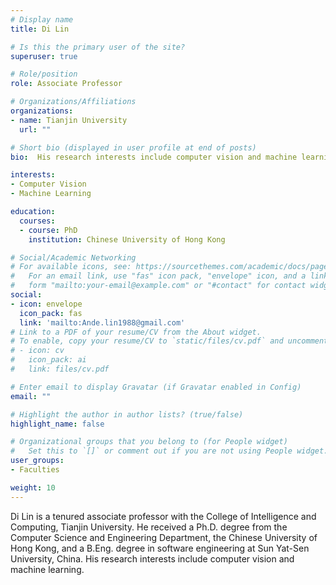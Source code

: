 ```yaml
---
# Display name
title: Di Lin

# Is this the primary user of the site?
superuser: true

# Role/position
role: Associate Professor

# Organizations/Affiliations
organizations:
- name: Tianjin University
  url: ""

# Short bio (displayed in user profile at end of posts)
bio:  His research interests include computer vision and machine learning.

interests:
- Computer Vision
- Machine Learning

education:
  courses:
  - course: PhD
    institution: Chinese University of Hong Kong

# Social/Academic Networking
# For available icons, see: https://sourcethemes.com/academic/docs/page-builder/#icons
#   For an email link, use "fas" icon pack, "envelope" icon, and a link in the
#   form "mailto:your-email@example.com" or "#contact" for contact widget.
social:
- icon: envelope
  icon_pack: fas
  link: 'mailto:Ande.lin1988@gmail.com'
# Link to a PDF of your resume/CV from the About widget.
# To enable, copy your resume/CV to `static/files/cv.pdf` and uncomment the lines below.
# - icon: cv
#   icon_pack: ai
#   link: files/cv.pdf

# Enter email to display Gravatar (if Gravatar enabled in Config)
email: ""

# Highlight the author in author lists? (true/false)
highlight_name: false

# Organizational groups that you belong to (for People widget)
#   Set this to `[]` or comment out if you are not using People widget.
user_groups:
- Faculties

weight: 10
---
```


Di Lin is a tenured associate professor with the College of Intelligence and Computing, Tianjin University. He received a Ph.D. degree from the Computer Science and Engineering Department, the Chinese University of Hong Kong, and a B.Eng. degree in software engineering at Sun Yat-Sen University, China. His research interests include computer vision and machine learning.
